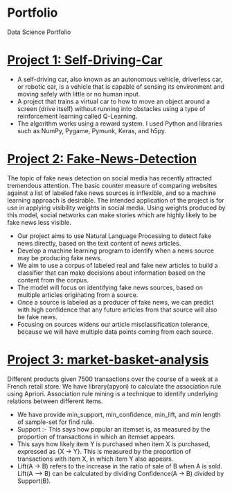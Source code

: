 # Portfolio
Data Science Portfolio

# [Project 1: Self-Driving-Car](https://github.com/nikhilwanshi/Self-Driving-Car)

* A self-driving car, also known as an autonomous vehicle, driverless car, or robotic car, is a vehicle that is capable of sensing its environment and moving safely with little or no human input.
* A project that trains a virtual car to how to move an object around a screen (drive itself) without running into obstacles using a type of reinforcement learning called Q-Learning.
* The algorithm works using a reward system. I used Python and libraries such as NumPy, Pygame, Pymunk, Keras, and h5py.

# [Project 2: Fake-News-Detection](https://github.com/nikhilwanshi/Fake-News-Detection)

The topic of fake news detection on social media has recently attracted tremendous attention. The basic counter measure of comparing websites against a list of labeled fake news sources is inflexible, and so a machine learning approach is desirable. The intended application of the project is for use in applying visibility weights in social media. Using weights produced by this model, social networks can make stories which are highly likely to be fake news less visible.

* Our project aims to use Natural Language Processing to detect fake news directly, based on the text content of news articles.
* Develop a machine learning program to identify when a news source may be producing fake news. 
* We aim to use a corpus of labeled real and fake new articles to build a classifier that can make decisions about information based on the content from the corpus. 
* The model will focus on identifying fake news sources, based on multiple articles originating from a source.
* Once a source is labeled as a producer of fake news, we can predict with high confidence that any future articles from that source will also be fake news. 
* Focusing on sources widens our article misclassification tolerance, because we will have multiple data points coming from each source.

# [Project 3: market-basket-analysis](https://github.com/nikhilwanshi/market-basket-analysis)
Different products given 7500 transactions over the course of a week at a French retail store. We have library(apyori) to calculate the association rule using Apriori. Association rule mining is a technique to identify underlying relations between different items. 

* We have provide min_support, min_confidence, min_lift, and min length of sample-set for find rule.
* Support :- This says how popular an itemset is, as measured by the proportion of transactions in which an itemset appears.
* This says how likely item Y is purchased when item X is purchased, expressed as {X -> Y}. This is measured by the proportion of transactions with item X, in which item Y also appears.
* Lift(A -> B) refers to the increase in the ratio of sale of B when A is sold. Lift(A –> B) can be calculated by dividing Confidence(A -> B) divided by Support(B).
